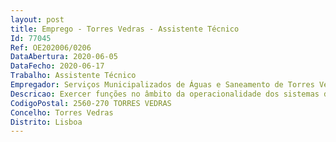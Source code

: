 ```yaml
--- 
layout: post
title: Emprego - Torres Vedras - Assistente Técnico
Id: 77045
Ref: OE202006/0206
DataAbertura: 2020-06-05
DataFecho: 2020-06-17
Trabalho: Assistente Técnico
Empregador: Serviços Municipalizados de Águas e Saneamento de Torres Vedras
Descricao: Exercer funções no âmbito da operacionalidade dos sistemas de distribuição de água e de drenagem de esgotos, nomeadamente nos processos da telegestão, nas perdas de água, na manutenção de instalações elétricas e de equipamentos elétricos e eletromecânicos, na monitorização da qualidade da água, nomeadamente, através da elaboração de relatórios e preenchimento da documentação relativa à atividade bem como outras tarefas inerentes, na Unidade de Operações de Águas e Ambiente
CodigoPostal: 2560-270 TORRES VEDRAS
Concelho: Torres Vedras
Distrito: Lisboa
--- 
```

